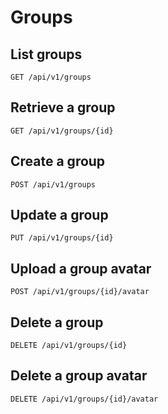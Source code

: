 # Groups

## List groups

`GET /api/v1/groups`

## Retrieve a group

`GET /api/v1/groups/{id}`

## Create a group

`POST /api/v1/groups`

## Update a group

`PUT /api/v1/groups/{id}`

## Upload a group avatar

`POST /api/v1/groups/{id}/avatar`

## Delete a group

`DELETE /api/v1/groups/{id}`

## Delete a group avatar

`DELETE /api/v1/groups/{id}/avatar`

